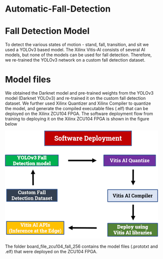 # Automatic-Fall-Detection

# Fall Detection Model

To detect the various states of motion - stand, fall, transition, and sit we used a YOLOv3 based model. The Xilinx Vitis-AI consists of several AI models, but none of the models can be used for fall detection. Therefore, we re-trained the YOLOv3 network on a custom fall detection dataset.

# Model files
We obtained the Darknet model and pre-trained weights from the YOLOv3 model (Darknet YOLOv3) and re-trained it on the custom fall detection dataset. We further used Xilinx Quantizer and Xilinx Compiler to quantize the model, and generate the compiled executable files (.elf) that can be deployed on the Xilinx ZCU104 FPGA. 
The software deployment flow from training to deploying it on the Xilinx ZCU104 FPGA is shown in the figure below

![alt text](https://github.com/Jinin03/Automatic-Fall-Detection/blob/main/Images/flow_chain_IFECLgKfY0.webp)

The folder board_file_zcu104_fall_256 contains the model files (.prototxt and .elf) that were deployed on the ZCU104 FPGA. 


